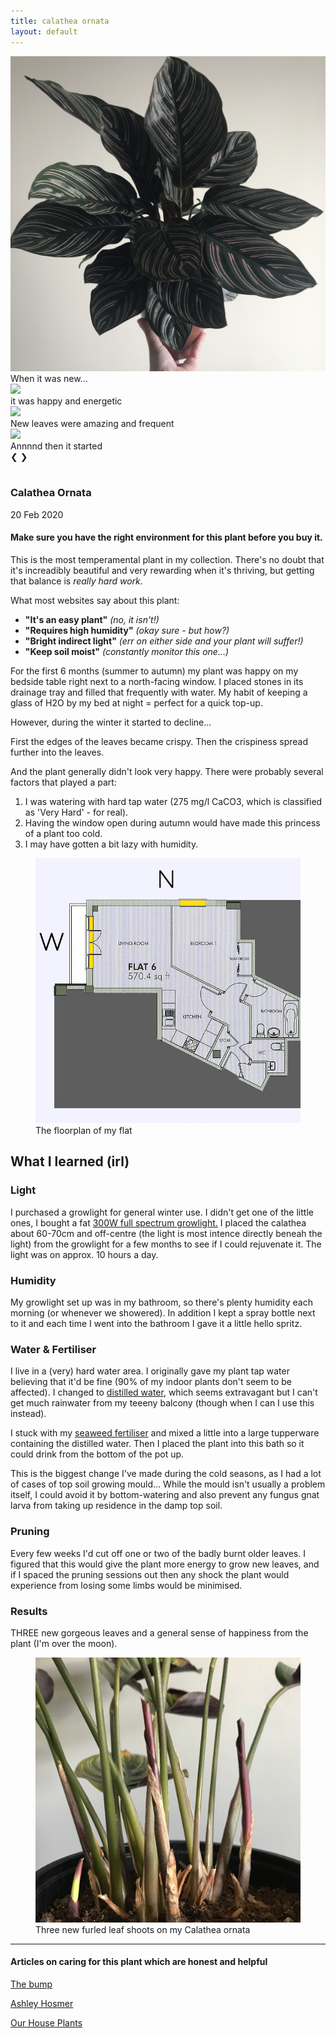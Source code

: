 ```yaml
---
title: calathea ornata
layout: default
---
```



<!-- Slideshow container -->
<section>
    <article>
        <div class="slideshow">
            <div class="slideshow-container">
                <!-- Full-width images -->
                <div class="mySlides fade">
                    <img src="/resources/images/plog/CalatheaOrnata_1.jpg">
                    <div class="text">When it was new...</div>
                </div>
                <div class="mySlides fade">
                    <img src="/resources/images/plog/CalatheaOrnata_3_large.jpg">
                    <div class="text">it was happy and energetic</div>
                </div>
                <div class="mySlides fade">
                    <img src="/resources/images/plog/CalatheaOrnata_2_large.jpg">
                    <div class="text">New leaves were amazing and frequent</div>
                </div>
                <div class="mySlides fade">
                    <img src="/resources/images/plog/CalatheaOrnata_4_large.jpg">
                    <div class="text">Annnnd then it started</div>
                </div>
                <!-- Next and previous buttons -->
                <a class="prev" onclick="plusSlides(-1)">&#10094;</a>
                <a class="next" onclick="plusSlides(1)">&#10095;</a>
            </div>
            <br>
            <!-- The dots/circles -->
            <div style="text-align:center">
                <span class="dot" onclick="currentSlide(1)"></span>
                <span class="dot" onclick="currentSlide(2)"></span>
                <span class="dot" onclick="currentSlide(3)"></span>
                <span class="dot" onclick="currentSlide(4)"></span>
            </div>
        </div>
    </article>
</section>


<!-- Text section -->
<section>
    <article>
        <div class="about">
            <div class="text-item">
                <h1>Calathea Ornata</h1>
                <p class="date">20 Feb 2020</p>
                <h4>Make sure you have the right environment for this plant before you buy it.</h4>
                <p>This is the most temperamental plant in my collection. There's no doubt that it's increadibly
                    beautiful and very rewarding when it's thriving, but getting that balance is <em>really hard
                        work</em>.
                </p>
                <div class="indent">
                    <p>What most websites say about this plant:
                        <ul>
                            <li><strong>"It's an easy plant"</strong> <em>(no, it isn't!)</em></li>
                            <li><strong>"Requires high humidity"</strong> <em>(okay sure - but how?)</em></li>
                            <li><strong>"Bright indirect light"</strong> <em>(err on either side and your plant will
                                    suffer!)</em></li>
                            <li><strong>"Keep soil moist"</strong> <em>(constantly monitor this one...)</em></li>
                        </ul>
                    </p>
                </div>
                <p>For the first 6 months (summer to autumn) my plant was happy on my bedside table right next to a
                    north-facing window. I placed stones in its drainage tray and filled that frequently with water.
                    My habit of keeping a glass of H2O by my bed at night = perfect for a quick top-up.
                </p>
                <p>However, during the winter it started to decline...</p>
                <p>First the edges of the leaves became crispy. Then the crispiness spread further into the leaves.
                </p>
                <p>And the plant generally didn't look very happy. There were probably several factors that played a
                    part:
                    <ol>
                        <li>I was watering with hard tap water (275 mg/l CaCO3, which is classified as 'Very Hard' -
                            for real).</li>
                        <li>Having the window open during autumn would have made this princess of a plant too cold.
                        </li>
                        <li>I may have gotten a bit lazy with humidity.</li>
                    </ol>
                </p>
            </div>
            <figure>
                <img src="/resources/images/plog/floor-plan (2).jpg" alt="Floorplan of my flat">
                <figcaption>
                    The floorplan of my flat
                </figcaption>
            </figure>
        </div>
    </article>
</section>


<section>
    <article>
        <div class="about">
            <div class="text-item">
                <h2>What I learned (irl)</h2>
                <h3>Light</h3>
                <p>I purchased a growlight for general winter use. I didn't get one of the little ones, I bought a
                    fat
                    <a href="https://www.amazon.co.uk/gp/product/B07CPQZBTP/ref=ppx_yo_dt_b_asin_title_o08_s00?ie=UTF8&psc=1">300W
                        full spectrum growlight.</a> I placed the calathea about 60-70cm and off-centre (the light
                    is most intence directly beneah the light) from the growlight for a few
                    months to see if I could rejuvenate it. The light was on approx. 10 hours a day.</p>
                <h3>Humidity</h3>
                <p>My growlight set up was in my bathroom, so there's plenty humidity each morning (or whenever we
                    showered). In addition I kept a spray bottle next to it and each time I went into the bathroom I
                    gave it a little hello spritz.</p>
                <h3>Water & Fertiliser</h3>
                <p>I live in a (very) hard water area. I originally gave my plant tap water believing that it'd be
                    fine
                    (90% of my indoor plants don't seem to be affected). I changed to <a
                        href="https://www.amazon.co.uk/gp/product/B01D50JYAS/ref=ppx_yo_dt_b_asin_title_o04_s00?ie=UTF8&psc=1">distilled
                        water</a>, which seems extravagant but I can't get much rainwater from my teeeny balcony
                    (though
                    when I can I use this instead).</p>
                <p>I stuck with my <a href="https://www.homebase.co.uk/vitax-organic-seaweed-1l_p412828">seaweed
                        fertiliser</a> and mixed a little into a large tupperware containing the distilled water.
                    Then I
                    placed the plant into this bath so it could drink from the bottom of the pot up.</p>
                <p>This is the biggest change I've made during the cold seasons, as I had a lot of cases of top soil
                    growing mould... While the mould isn't usually a problem itself, I could avoid it by
                    bottom-watering
                    and also prevent any
                    fungus gnat larva from taking up residence in the damp top soil.</p>
                <h3>Pruning</h3>
                <p>Every few weeks I'd cut off one or two of the badly burnt older leaves. I figured that this would
                    give the plant more energy to grow new leaves, and if I spaced the pruning sessions out then any
                    shock the
                    plant would experience from losing some limbs would be minimised.</p>
                <h3>Results</h3>
                <p>THREE new gorgeous leaves and a general sense of happiness from the plant (I'm over the moon).
                </p>
            </div>
            <figure>
                <img src="/resources/images/plog/CalatheaOrnata_5.jpg">
                <figcaption>Three new furled leaf shoots on my Calathea ornata</figcaption>
            </figure>
        </div>
    </article>
</section>


<section>
    <article>
        <div class="about">
            <div class="text-item">
                <hr>
                <h4>Articles on caring for this plant which are honest and helpful</h4>
                <a href="https://living.thebump.com/prune-calathea-10701.html">
                    <p>The bump</p>
                </a>
                <a href="https://www.ashleyhosmer.com/home/2018/8/2/calathea-ornata-plant-care-tips">
                    <p>Ashley Hosmer</p>
                </a>
                <a href="https://www.ourhouseplants.com/plants/calathea">
                    <p>Our House Plants</p>
                </a>
            </div>
        </div>  
    </article>
</section>